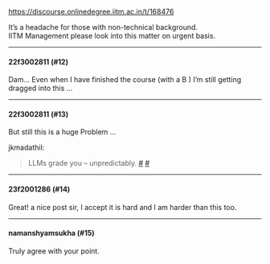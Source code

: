 https://discourse.onlinedegree.iitm.ac.in/t/168476

It’s a headache for those with non-technical background.<br/>
IITM Management please look into this matter on urgent basis.</p><hr>

<h4>22f3002811 (#12)</h4>
<p>Dam… Even when I have finished the course (with a B ) I’m still getting dragged into this   …</p><hr>

<h4>22f3002811 (#13)</h4>
<p>But still this is a huge Problem … </p>
<aside class="quote group-ds-students" data-post="9" data-topic="168476" data-username="jkmadathil">
<div class="title">
<div class="quote-controls"></div>
 jkmadathil:</div>
<blockquote>
<p>LLMs grade you – unpredictably. <a href="https://discourse.onlinedegree.iitm.ac.in/t/concerns-regarding-unfair-grading-practices-for-tds-project-2/160611/10">#</a> <a href="https://discourse.onlinedegree.iitm.ac.in/t/wrong-marks-in-project-2/160355/9">#</a></p>
</blockquote>
</aside><hr>

<h4>23f2001286 (#14)</h4>
<p>Great! a nice post sir, I accept it is hard and I am harder than this too.</p><hr>

<h4>namanshyamsukha (#15)</h4>
<p>Truly agree with your point.
